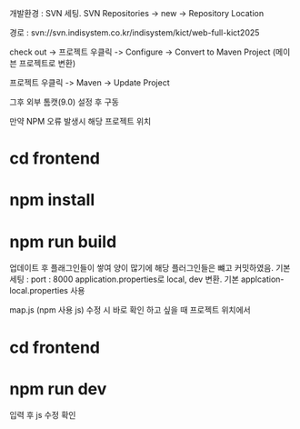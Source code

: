 개발환경 : SVN 세팅.
SVN Repositories -> new -> Repository Location

경로 : svn://svn.indisystem.co.kr/indisystem/kict/web-full-kict2025

check out -> 프로젝트 우클릭 -> Configure -> Convert to Maven Project (메이븐 프로젝트로 변환)

프로젝트 우클릭 -> Maven -> Update Project

그후 외부 톰캣(9.0) 설정 후 구동

만약 NPM 오류 발생시 해당 프로젝트 위치

# cd frontend
# npm install
# npm run build

업데이트 후 플래그인들이 쌓여 양이 많기에 해당 플러그인들은 뺴고 커밋하였음.
기본 세팅 : 
port : 8000
application.properties로 local, dev 변환. 기본 applcation-local.properties 사용

map.js (npm 사용 js) 수정 시 바로 확인 하고 싶을 때
프로젝트 위치에서 
# cd frontend
# npm run dev
입력 후 js 수정 확인

